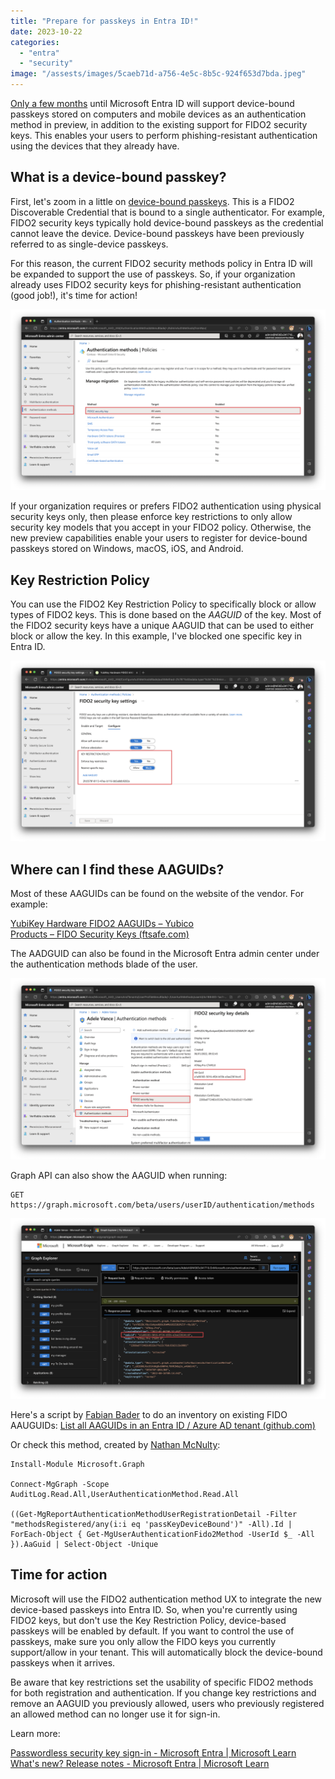 ```yaml
---
title: "Prepare for passkeys in Entra ID!"
date: 2023-10-22
categories: 
  - "entra"
  - "security"
image: "/assests/images/5caeb71d-a756-4e5c-8b5c-924f653d7bda.jpeg"
---
```


[Only a few months](https://learn.microsoft.com/en-us/azure/active-directory/fundamentals/whats-new#public-preview---device-bound-passkeys-as-an-authentication-method) until Microsoft Entra ID will support device-bound passkeys stored on computers and mobile devices as an authentication method in preview, in addition to the existing support for FIDO2 security keys. This enables your users to perform phishing-resistant authentication using the devices that they already have.  

## What is a device-bound passkey?

First, let's zoom in a little on [device-bound passkeys](https://passkeys.dev/docs/reference/terms/#device-bound-passkey). This is a FIDO2 Discoverable Credential that is bound to a single authenticator. For example, FIDO2 security keys typically hold device-bound passkeys as the credential cannot leave the device. Device-bound passkeys have been previously referred to as single-device passkeys.

For this reason, the current FIDO2 security methods policy in Entra ID will be expanded to support the use of passkeys. So, if your organization already uses FIDO2 security keys for phishing-resistant authentication (good job!), it's time for action!

![](/assets/images/2023-10-22-000193.png)

If your organization requires or prefers FIDO2 authentication using physical security keys only, then please enforce key restrictions to only allow security key models that you accept in your FIDO2 policy. Otherwise, the new preview capabilities enable your users to register for device-bound passkeys stored on Windows, macOS, iOS, and Android.

## Key Restriction Policy

You can use the FIDO2 Key Restriction Policy to specifically block or allow types of FIDO2 keys. This is done based on the _AAGUID_ of the key. Most of the FIDO2 security keys have a unique AAGUID that can be used to either block or allow the key. In this example, I've blocked one specific key in Entra ID.

![](/assets/images/2023-10-22-000194.png)

## Where can I find these AAGUIDs?

Most of these AAGUIDs can be found on the website of the vendor. For example:  
  
[YubiKey Hardware FIDO2 AAGUIDs – Yubico](https://support.yubico.com/hc/en-us/articles/360016648959-YubiKey-Hardware-FIDO2-AAGUIDs)  
[Products – FIDO Security Keys (ftsafe.com)](https://fido.ftsafe.com/products/)  

The AADGUID can also be found in the Microsoft Entra admin center under the authentication methods blade of the user.

![](/assets/images/2023-10-22-000195.png)

Graph API can also show the AAGUID when running:

```
GET https://graph.microsoft.com/beta/users/userID/authentication/methods
```

![](/assets/images/2023-10-22-000196.png)

Here's a script by [Fabian Bader](https://twitter.com/fabian_bader) to do an inventory on existing FIDO AAUGUIDs: [List all AAGUIDs in an Entra ID / Azure AD tenant (github.com)](https://gist.github.com/f-bader/63a1a09a0b8b04b05b08e876ef3a7a19)

Or check this method, created by [Nathan McNulty](https://twitter.com/NathanMcNulty):

```
Install-Module Microsoft.Graph

Connect-MgGraph -Scope AuditLog.Read.All,UserAuthenticationMethod.Read.All

((Get-MgReportAuthenticationMethodUserRegistrationDetail -Filter "methodsRegistered/any(i:i eq 'passKeyDeviceBound')" -All).Id | ForEach-Object { Get-MgUserAuthenticationFido2Method -UserId $_ -All }).AaGuid | Select-Object -Unique
```

## Time for action

Microsoft will use the FIDO2 authentication method UX to integrate the new device-based passkeys into Entra ID. So, when you're currently using FIDO2 keys, but don't use the Key Restriction Policy, device-based passkeys will be enabled by default. If you want to control the use of passkeys, make sure you only allow the FIDO keys you currently support/allow in your tenant. This will automatically block the device-bound passkeys when it arrives.

Be aware that key restrictions set the usability of specific FIDO2 methods for both registration and authentication. If you change key restrictions and remove an AAGUID you previously allowed, users who previously registered an allowed method can no longer use it for sign-in.

Learn more:

[Passwordless security key sign-in - Microsoft Entra | Microsoft Learn](https://learn.microsoft.com/en-us/azure/active-directory/authentication/howto-authentication-passwordless-security-key)  
[What's new? Release notes - Microsoft Entra | Microsoft Learn](https://learn.microsoft.com/en-us/azure/active-directory/fundamentals/whats-new#public-preview---device-bound-passkeys-as-an-authentication-method)
